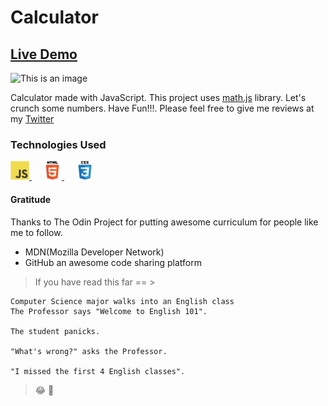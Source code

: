 # Calculator


## [Live Demo](https://hmjatt.github.io/Calculator/)

![This is an image](https://raw.githubusercontent.com/hmjatt/Calculator/main/images/calculator-screenshot.jpg)

Calculator made with JavaScript. This project uses [math.js](https://mathjs.org/) library. Let's crunch some numbers. Have Fun!!!. Please feel free to give me reviews at my [Twitter](https://twitter.com/hmjatt/)

### Technologies Used 

<a href="https://developer.mozilla.org/en-US/docs/Web/JavaScript" target="_blank" rel="noreferrer"> <img src="https://raw.githubusercontent.com/devicons/devicon/master/icons/javascript/javascript-original.svg" alt="javascript" width="30" height="30"/> </a>  &emsp;   <a href="https://www.w3.org/html/" target="_blank" rel="noreferrer"> <img src="https://raw.githubusercontent.com/devicons/devicon/master/icons/html5/html5-original-wordmark.svg" alt="html5" width="30" height="30"/> </a>  &emsp;   <a href="https://www.w3schools.com/css/" target="_blank" rel="noreferrer"> <img src="https://raw.githubusercontent.com/devicons/devicon/master/icons/css3/css3-original-wordmark.svg" alt="css3" width="30" height="30"/> </a>

#### Gratitude

Thanks to The Odin Project for putting awesome curriculum for people like me to follow.

* MDN(Mozilla Developer Network)
* GitHub an awesome code sharing platform

> If you have read this far == > 

    Computer Science major walks into an English class
    The Professor says "Welcome to English 101".

    The student panicks.

    "What's wrong?" asks the Professor.

    "I missed the first 4 English classes".
>  	
> :joy: :ghost:
